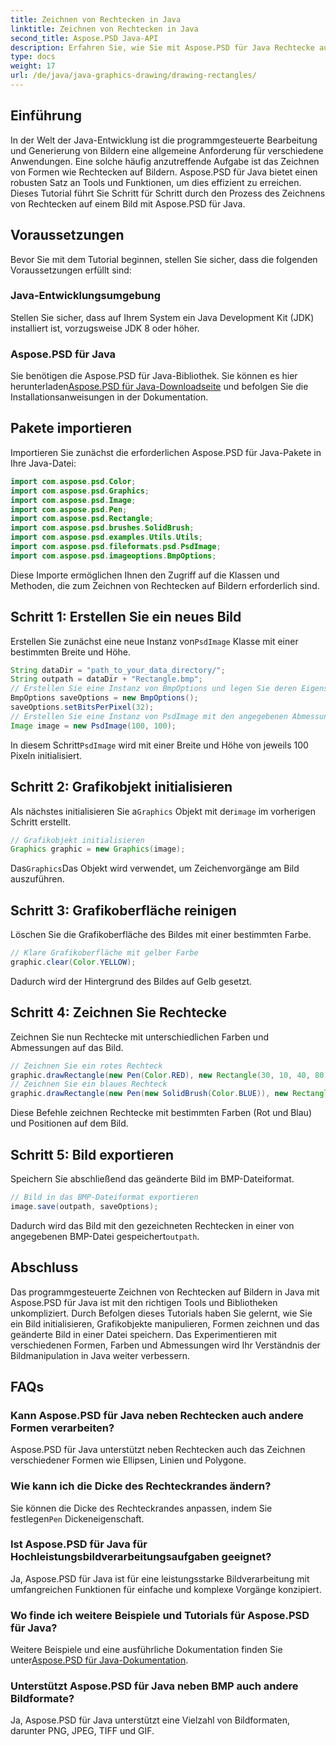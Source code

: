 ```yaml
---
title: Zeichnen von Rechtecken in Java
linktitle: Zeichnen von Rechtecken in Java
second_title: Aspose.PSD Java-API
description: Erfahren Sie, wie Sie mit Aspose.PSD für Java Rechtecke auf Bildern zeichnen. Dieses Tutorial führt Java-Entwickler Schritt für Schritt an. Perfekt für Bildbearbeitungsaufgaben.
type: docs
weight: 17
url: /de/java/java-graphics-drawing/drawing-rectangles/
---
```

## Einführung
In der Welt der Java-Entwicklung ist die programmgesteuerte Bearbeitung und Generierung von Bildern eine allgemeine Anforderung für verschiedene Anwendungen. Eine solche häufig anzutreffende Aufgabe ist das Zeichnen von Formen wie Rechtecken auf Bildern. Aspose.PSD für Java bietet einen robusten Satz an Tools und Funktionen, um dies effizient zu erreichen. Dieses Tutorial führt Sie Schritt für Schritt durch den Prozess des Zeichnens von Rechtecken auf einem Bild mit Aspose.PSD für Java.
## Voraussetzungen
Bevor Sie mit dem Tutorial beginnen, stellen Sie sicher, dass die folgenden Voraussetzungen erfüllt sind:
### Java-Entwicklungsumgebung
Stellen Sie sicher, dass auf Ihrem System ein Java Development Kit (JDK) installiert ist, vorzugsweise JDK 8 oder höher.
### Aspose.PSD für Java
 Sie benötigen die Aspose.PSD für Java-Bibliothek. Sie können es hier herunterladen[Aspose.PSD für Java-Downloadseite](https://releases.aspose.com/psd/java/) und befolgen Sie die Installationsanweisungen in der Dokumentation.
## Pakete importieren
Importieren Sie zunächst die erforderlichen Aspose.PSD für Java-Pakete in Ihre Java-Datei:
```java
import com.aspose.psd.Color;
import com.aspose.psd.Graphics;
import com.aspose.psd.Image;
import com.aspose.psd.Pen;
import com.aspose.psd.Rectangle;
import com.aspose.psd.brushes.SolidBrush;
import com.aspose.psd.examples.Utils.Utils;
import com.aspose.psd.fileformats.psd.PsdImage;
import com.aspose.psd.imageoptions.BmpOptions;
```
Diese Importe ermöglichen Ihnen den Zugriff auf die Klassen und Methoden, die zum Zeichnen von Rechtecken auf Bildern erforderlich sind.
## Schritt 1: Erstellen Sie ein neues Bild
 Erstellen Sie zunächst eine neue Instanz von`PsdImage` Klasse mit einer bestimmten Breite und Höhe.
```java
String dataDir = "path_to_your_data_directory/";
String outpath = dataDir + "Rectangle.bmp";
// Erstellen Sie eine Instanz von BmpOptions und legen Sie deren Eigenschaften fest
BmpOptions saveOptions = new BmpOptions();
saveOptions.setBitsPerPixel(32);
// Erstellen Sie eine Instanz von PsdImage mit den angegebenen Abmessungen
Image image = new PsdImage(100, 100);
```
 In diesem Schritt`PsdImage` wird mit einer Breite und Höhe von jeweils 100 Pixeln initialisiert.
## Schritt 2: Grafikobjekt initialisieren
 Als nächstes initialisieren Sie a`Graphics` Objekt mit der`image` im vorherigen Schritt erstellt.
```java
// Grafikobjekt initialisieren
Graphics graphic = new Graphics(image);
```
 Das`Graphics`Das Objekt wird verwendet, um Zeichenvorgänge am Bild auszuführen.
## Schritt 3: Grafikoberfläche reinigen
Löschen Sie die Grafikoberfläche des Bildes mit einer bestimmten Farbe.
```java
// Klare Grafikoberfläche mit gelber Farbe
graphic.clear(Color.YELLOW);
```
Dadurch wird der Hintergrund des Bildes auf Gelb gesetzt.
## Schritt 4: Zeichnen Sie Rechtecke
Zeichnen Sie nun Rechtecke mit unterschiedlichen Farben und Abmessungen auf das Bild.
```java
// Zeichnen Sie ein rotes Rechteck
graphic.drawRectangle(new Pen(Color.RED), new Rectangle(30, 10, 40, 80));
// Zeichnen Sie ein blaues Rechteck
graphic.drawRectangle(new Pen(new SolidBrush(Color.BLUE)), new Rectangle(10, 30, 80, 40));
```
Diese Befehle zeichnen Rechtecke mit bestimmten Farben (Rot und Blau) und Positionen auf dem Bild.
## Schritt 5: Bild exportieren
Speichern Sie abschließend das geänderte Bild im BMP-Dateiformat.
```java
// Bild in das BMP-Dateiformat exportieren
image.save(outpath, saveOptions);
```
 Dadurch wird das Bild mit den gezeichneten Rechtecken in einer von angegebenen BMP-Datei gespeichert`outpath`.

## Abschluss
Das programmgesteuerte Zeichnen von Rechtecken auf Bildern in Java mit Aspose.PSD für Java ist mit den richtigen Tools und Bibliotheken unkompliziert. Durch Befolgen dieses Tutorials haben Sie gelernt, wie Sie ein Bild initialisieren, Grafikobjekte manipulieren, Formen zeichnen und das geänderte Bild in einer Datei speichern. Das Experimentieren mit verschiedenen Formen, Farben und Abmessungen wird Ihr Verständnis der Bildmanipulation in Java weiter verbessern.
## FAQs
### Kann Aspose.PSD für Java neben Rechtecken auch andere Formen verarbeiten?
Aspose.PSD für Java unterstützt neben Rechtecken auch das Zeichnen verschiedener Formen wie Ellipsen, Linien und Polygone.
### Wie kann ich die Dicke des Rechteckrandes ändern?
 Sie können die Dicke des Rechteckrandes anpassen, indem Sie festlegen`Pen` Dickeneigenschaft.
### Ist Aspose.PSD für Java für Hochleistungsbildverarbeitungsaufgaben geeignet?
Ja, Aspose.PSD für Java ist für eine leistungsstarke Bildverarbeitung mit umfangreichen Funktionen für einfache und komplexe Vorgänge konzipiert.
### Wo finde ich weitere Beispiele und Tutorials für Aspose.PSD für Java?
 Weitere Beispiele und eine ausführliche Dokumentation finden Sie unter[Aspose.PSD für Java-Dokumentation](https://reference.aspose.com/psd/java/).
### Unterstützt Aspose.PSD für Java neben BMP auch andere Bildformate?
Ja, Aspose.PSD für Java unterstützt eine Vielzahl von Bildformaten, darunter PNG, JPEG, TIFF und GIF.